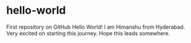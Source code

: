# hello-world
First repository on GitHub
Hello World!
I am Himanshu from Hyderabad.
Very excited on starting this journey.
Hope this leads somewhere.
